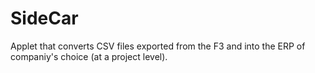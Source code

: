 # SideCar

Applet that converts CSV files exported from the F3 and into the ERP of companiy's choice (at a project level).
